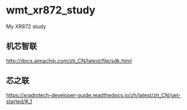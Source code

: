 # wmt_xr872_study
My XR872 study

## 机芯智联  
http://docs.aimachip.com/zh_CN/latest/file/sdk.html  

## 芯之联  
https://xradiotech-developer-guide.readthedocs.io/zh/latest/zh_CN/get-started/#_1  
